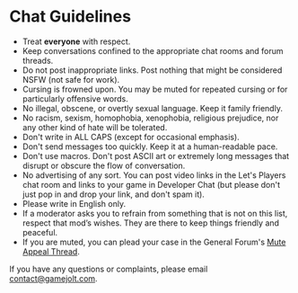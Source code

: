 # Chat Guidelines

- Treat **everyone** with respect.
- Keep conversations confined to the appropriate chat rooms and forum threads.
- Do not post inappropriate links. Post nothing that might be considered NSFW (not safe for work).
- Cursing is frowned upon. You may be muted for repeated cursing or for particularly offensive words.
- No illegal, obscene, or overtly sexual language. Keep it family friendly.
- No racism, sexism, homophobia, xenophobia, religious prejudice, nor any other kind of hate will be tolerated.
- Don't write in ALL CAPS (except for occasional emphasis).
- Don't send messages too quickly. Keep it at a human-readable pace.
- Don't use macros. Don't post ASCII art or extremely long messages that disrupt or obscure the flow of conversation.
- No advertising of any sort. You can post video links in the Let's Players chat room and links to your game in Developer Chat (but please don't just pop in and drop your link, and don't spam it).
- Please write in English only.
- If a moderator asks you to refrain from something that is not on this list, respect that mod’s wishes. They are there to keep things friendly and peaceful.
- If you are muted, you can plead your case in the General Forum's [Mute Appeal Thread](https://gamejolt.com/community/forums/topics/mute-appeal-thread/2185/).

If you have any questions or complaints, please email [contact@gamejolt.com](mailto:contact@gamejolt.com).
